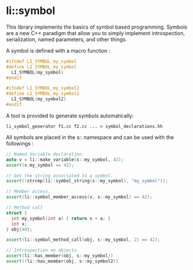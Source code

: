 
li::symbol
=================================

This library implements the basics of symbol based
programming. Symbols are a new C++ paradigm that allow you to simply
implement introspection, serialization, named parameters, and other
things.

A symbol is defined with a macro function :

```c++
#ifndef LI_SYMBOL_my_symbol
#define LI_SYMBOL_my_symbol
  LI_SYMBOL(my_symbol)
#endif

#ifndef LI_SYMBOL_my_symbol2
#define LI_SYMBOL_my_symbol2
  LI_SYMBOL(my_symbol2)
#endif
```

A tool is provided to generate symbols automatically:
```
li_symbol_generator f1.cc f2.cc ... > symbol_declarations.hh
```

All symbols are placed in the s:: namespace and can be used with the followings :

```c++
// Named Variable declaration.
auto v = li::make_variable(s::my_symbol, 42);
assert(v.my_symbol == 42);

// Get the string associated to a symbol.
assert(!strcmp(li::symbol_string(s::my_symbol), "my_symbol"));

// Member access.
assert(li::symbol_member_access(v, s::my_symbol) == 42);  

// Method call
struct {
  int my_symbol(int a) { return x + a; }
  int x;
} obj{40};

assert(li::symbol_method_call(obj, s::my_symbol, 2) == 42);

// Introspection on objects.
assert(li::has_member(obj, s::my_symbol))
assert(!li::has_member(obj, s::my_symbol2))
```
